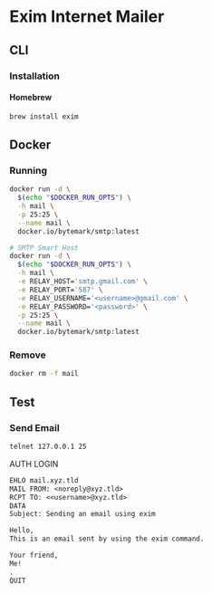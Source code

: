 # Exim Internet Mailer

## CLI

### Installation

#### Homebrew

```sh
brew install exim
```

## Docker

### Running

```sh
docker run -d \
  $(echo "$DOCKER_RUN_OPTS") \
  -h mail \
  -p 25:25 \
  --name mail \
  docker.io/bytemark/smtp:latest

# SMTP Smart Host
docker run -d \
  $(echo "$DOCKER_RUN_OPTS") \
  -h mail \
  -e RELAY_HOST='smtp.gmail.com' \
  -e RELAY_PORT='587' \
  -e RELAY_USERNAME='<username>@gmail.com' \
  -e RELAY_PASSWORD='<password>' \
  -p 25:25 \
  --name mail \
  docker.io/bytemark/smtp:latest
```

### Remove

```sh
docker rm -f mail
```

## Test

### Send Email

```sh
telnet 127.0.0.1 25
```

AUTH LOGIN

```txt
EHLO mail.xyz.tld
MAIL FROM: <noreply@xyz.tld>
RCPT TO: <<username>@xyz.tld>
DATA
Subject: Sending an email using exim

Hello,
This is an email sent by using the exim command.

Your friend,
Me!
.
QUIT
```
